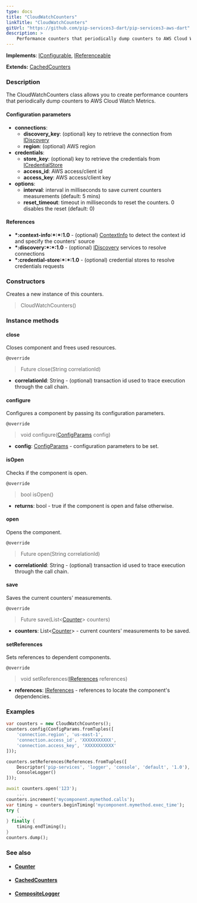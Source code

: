 ```yaml
---
type: docs
title: "CloudWatchCounters"
linkTitle: "CloudWatchCounters"
gitUrl: "https://github.com/pip-services3-dart/pip-services3-aws-dart"
description: >
    Performance counters that periodically dump counters to AWS Cloud Watch Metrics.
---
```


**Implements**: [IConfigurable](../../../commons/config/iconfigurable), [IReferenceable](../../../commons/refer/ireferenceable)

**Extends:** [CachedCounters](../../../components/count/cached_counters)

### Description

The CloudWatchCounters class allows you to create performance counters that periodically dump counters to AWS Cloud Watch Metrics.

#### Configuration parameters
 
- **connections**:                   
    - **discovery_key**: (optional) key to retrieve the connection from [IDiscovery](../../../components/connect/idiscovery)
    - **region**: (optional) AWS region
- **credentials**:    
    - **store_key**: (optional) key to retrieve the credentials from [ICredentialStore](../../../components/auth/icredential_store)
    - **access_id**: AWS access/client id
    - **access_key**: AWS access/client key
- **options**:
    - **interval**: interval in milliseconds to save current counters measurements (default: 5 mins)
    - **reset_timeout**: timeout in milliseconds to reset the counters. 0 disables the reset (default: 0)


#### References
- **\*:context-info:\*:\*:1.0** - (optional) [ContextInfo](../../../components/info/context_info) to detect the context id and specify the counters' source
- **\*:discovery:\*:\*:1.0** - (optional) [IDiscovery](../../../components/connect/idiscovery) services to resolve connections
- **\*:credential-store:\*:\*:1.0** - (optional) credential stores to resolve credentials requests

### Constructors
Creates a new instance of this counters.

> CloudWatchCounters()


### Instance methods

#### close
Closes component and frees used resources.

`@override`
> Future close(String correlationId)

- **correlationId**: String - (optional) transaction id used to trace execution through the call chain.

#### configure
Configures a component by passing its configuration parameters.

`@override`
> void configure([ConfigParams](../../../commons/config/config_params) config)

- **config**: [ConfigParams](../../../commons/config/config_params) - configuration parameters to be set.


#### isOpen
Checks if the component is open.

`@override`
> bool isOpen()

- **returns**: bool - true if the component is open and false otherwise.

#### open
Opens the component.

`@override`
> Future open(String correlationId)

- **correlationId**: String - (optional) transaction id used to trace execution through the call chain.

#### save
Saves the current counters' measurements.

`@override`
> Future save(List<[Counter](../../../components/count/counter)> counters)

- **counters**: List<[Counter](../../../components/count/counter)> - current counters' measurements to be saved.

#### setReferences
Sets references to dependent components.

`@override`
> void setReferences([IReferences](../../../commons/refer/ireferences) references)

- **references**: [IReferences](../../../commons/refer/ireferences) - references to locate the component's dependencies.



### Examples

```dart
var counters = new CloudWatchCounters();
counters.config(ConfigParams.fromTuples([
    'connection.region', 'us-east-1',
    'connection.access_id', 'XXXXXXXXXXX',
    'connection.access_key', 'XXXXXXXXXXX'
]));

counters.setReferences(References.fromTuples([
    Descriptor('pip-services', 'logger', 'console', 'default', '1.0'),
    ConsoleLogger()
]));

await counters.open('123');
    ...
counters.increment('mycomponent.mymethod.calls');
var timing = counters.beginTiming('mycomponent.mymethod.exec_time');
try {
    ...
} finally {
    timing.endTiming();
}
counters.dump();
```

### See also
- #### [Counter](../../../components/count/counter)
- #### [CachedCounters](../../../components/count/cached_counters)
- #### [CompositeLogger](../../../components/log/composite_logger) 
